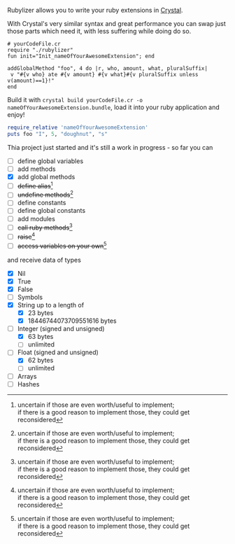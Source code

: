 Rubylizer allows you to write your ruby extensions in [Crystal](https://crystal-lang.org).

With Crystal's very similar syntax and great performance you can swap just those parts which need it,
with less suffering while doing do so.

```crystal
# yourCodeFile.cr
require "./rubylizer"
fun init="Init_nameOfYourAwesomeExtension"; end

addGlobalMethod "foo", 4 do |r, who, amount, what, pluralSuffix|  
 v "#{v who} ate #{v amount} #{v what}#{v pluralSuffix unless v(amount)==1}!"  
end
```

Build it with `crystal build yourCodeFile.cr -o nameOfYourAwesomeExtension.bundle`, load it into your ruby application and enjoy!

```ruby
require_relative 'nameOfYourAwesomeExtension'
puts foo "I", 5, "doughnut", "s" 
```

Thia project just started and it's still a work in progress - so far you can  
- [ ] define global variables  
- [ ] add methods  
- [x] add global methods  
- [ ] ~~define alias~~[^1]  
- [ ] ~~undefine methods~~[^1]    
- [ ] define constants  
- [ ] define global constants  
- [ ] add modules  
- [ ] ~~call ruby methods~~[^1]     
- [ ] ~~raise~~[^1]    
- [ ] ~~access variables on your own~~[^1]    

[^1]:  uncertain if those are even worth/useful to implement;  
     if there is a good reason to implement those, they could get reconsidered  
    
and receive data of types  
- [x] Nil  
- [x] True  
- [x] False  
- [ ] Symbols  
- [x] String up to a length of  
    - [x] 23 bytes  
    - [x] 18446744073709551616 bytes  
- [ ] Integer (signed and unsigned)  
    - [x] 63 bytes  
    - [ ] unlimited  
- [ ] Float (signed and unsigned)  
    - [x] 62 bytes  
    - [ ] unlimited      
- [ ] Arrays  
- [ ] Hashes  
